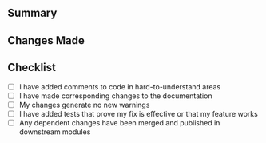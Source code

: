 ## Summary

<!-- Provide a concise summary "Why are the changes needed"? 
Include any relevant links, such as Jira tickets, Slack discussions, 
or design documents. -->

## Changes Made

<!-- Describe the specific changes that have been made in this pull 
request. Provide details on the approach taken to address the problem 
and any notable implementation details. -->

## Checklist

- [ ] I have added comments to code in hard-to-understand areas
- [ ] I have made corresponding changes to the documentation
- [ ] My changes generate no new warnings
- [ ] I have added tests that prove my fix is effective or that my feature works
- [ ] Any dependent changes have been merged and published in downstream modules
